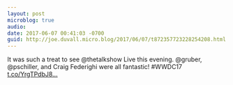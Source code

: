 ```yaml
---
layout: post
microblog: true
audio: 
date: 2017-06-07 00:41:03 -0700
guid: http://joe.duvall.micro.blog/2017/06/07/t872357723228254208.html
---
```

It was such a treat to see @thetalkshow Live this evening. @gruber, @pschiller, and Craig Federighi were all fantastic! #WWDC17 [t.co/YrgTPdbJ8...](https://t.co/YrgTPdbJ88)
